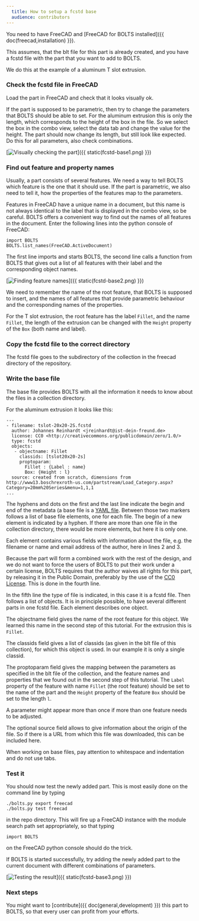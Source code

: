 ```yaml
---
  title: How to setup a fcstd base
  audience: contributors
---
```


You need to have FreeCAD and [FreeCAD for BOLTS installed]({{ doc(freecad,installation) }}).

This assumes, that the blt file for this part is already created, and you have
a fcstd file with the part that you want to add to BOLTS.

We do this at the example of a aluminum T slot extrusion.

### Check the fcstd file in FreeCAD

Load the part in FreeCAD and check that it looks visually ok.

If the part is supposed to be parametric, then try to change the parameters
that BOLTS should be able to set. For the aluminum extrusion this is only the
length, which corresponds to the height of the box in the file. So we select
the box in the combo view, select the data tab and change the value for the
height. The part should now change its length, but still look like expected. Do
this for all parameters, also check combinations.

[<img alt="Visually checking the part" src="{{ static(fcstd-base1.png) }}" />]({{ static(fcstd-base1.png) }})

### Find out feature and property names

Usually, a part consists of several features. We need a way to tell BOLTS which
feature is the one that it should use. If the part is parametric, we also need
to tell it, how the properties of the features map to the parameters.

Features in FreeCAD have a unique name in a document, but this name is not
always identical to the label that is displayed in the combo view, so be
careful. BOLTS offers a convenient way to find out the names of all features in
the document. Enter the following lines into the python console of FreeCAD:

    import BOLTS
    BOLTS.list_names(FreeCAD.ActiveDocument)

The first line imports and starts BOLTS, the second line calls a function from
BOLTS that gives out a list of all features with their label and the
corresponding object names.

[<img alt="Finding feature names" src="{{ static(fcstd-base2.png) }}" />]({{ static(fcstd-base2.png) }})

We need to remember the name of the root feature, that BOLTS is supposed to
insert, and the names of all features that provide parametric behaviour and the
corresponding names of the properties.

For the T slot extrusion, the root feature has the label `Fillet`, and the name
`Fillet`, the length of the extrusion can be changed with the `Height` property
of the `Box` (both name and label).

### Copy the fcstd file to the correct directory

The fcstd file goes to the subdirectory of the collection in the freecad
directory of the repository.

### Write the base file

The base file provides BOLTS with all the information it needs to know about
the files in a collection directory.

For the aluminum extrusion it looks like this:

    ---
    - filename: tslot-20x20-2S.fcstd
      author: Johannes Reinhardt <jreinhardt@ist-dein-freund.de>
      license: CC0 <http://creativecommons.org/publicdomain/zero/1.0/>
      type: fcstd
      objects:
       - objectname: Fillet
         classids: [tslot20x20-2s]
         proptoparam:
           Fillet : {Label : name}
           Box: {Height : l}
      source: created from scratch, dimensions from http://www13.boschrexroth-us.com/partstream/Load_Category.aspx?Category=20mm%20Series&menu=1,1,1
    ...

The hyphens and dots on the first and the last line indicate the begin and end
of the metadata (a base file is a [YAML file](http://yaml.org/). Between those
two markers follows a list of base file elements, one for each file. The begin
of a new element is indicated by a hyphen. If there are more than one file in
the collection directory, there would be more elements, but here it is only
one.

Each element contains various fields with information about the file, e.g. the
filename or name and email address of the author, here in lines 2 and 3.

Because the part will form a combined work with the rest of the design, and we
do not want to force the users of BOLTS to put their work under a certain
license, BOLTS requires that the author waives all rights for this part, by
releasing it in the Public Domain, preferably by the use of the [CC0
License](http://creativecommons.org/publicdomain/zero/1.0/).  This is done in
the fourth line.

In the fifth line the type of file is indicated, in this case it is a fcstd
file. Then follows a list of objects. It is in principle possible, to have
several different parts in one fcstd file. Each element describes one object.

The objectname field gives the name of the root feature for this object. We
learned this name in the second step of this tutorial. For the extrusion this
is `Fillet`.

The classids field gives a list of classids (as given in the blt file of this
collection), for which this object is used. In our example it is only a single
classid.

The proptoparam field gives the mapping between the parameters as specified in
the blt file of the collection, and the feature names and properties that we
found out in the second step of this tutorial. The `Label` property of the
feature with name `Fillet` (the root feature) should be set to the name of the
part and the `Height` property of the feature `Box` should be set to the length
`l`.

A parameter might appear more than once if more than one feature needs to be
adjusted.

The optional source field allows to give information about the origin of the
file. So if there is a URL from which this file was downloaded, this can be
included here.

When working on base files, pay attention to whitespace and indentation and do
not use tabs.

### Test it

You should now test the newly added part. This is most easily done on the
command line by typing

    ./bolts.py export freecad
    ./bolts.py test freecad

in the repo directory. This will fire up a FreeCAD instance with the module
search path set appropriately, so that typing

    import BOLTS

on the FreeCAD python console should do the trick.

If BOLTS is started successfully, try adding the newly added part to the
current document with different combinations of parameters.

[<img alt="Testing the result" src="{{ static(fcstd-base3.png) }}" />]({{ static(fcstd-base3.png) }})

### Next steps

You might want to [contribute]({{ doc(general,development) }}) this part to
BOLTS, so that every user can profit from your efforts.
